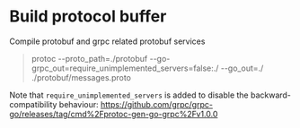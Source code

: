 # Build protocol buffer

Compile protobuf and grpc related protobuf services

> protoc --proto_path=./protobuf --go-grpc_out=require_unimplemented_servers=false:./ --go_out=./ ./protobuf/messages.proto

Note that `require_unimplemented_servers` is added to disable the backward-compatibility behaviour: https://github.com/grpc/grpc-go/releases/tag/cmd%2Fprotoc-gen-go-grpc%2Fv1.0.0
